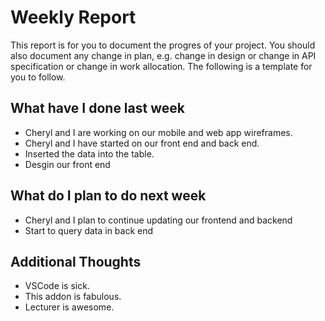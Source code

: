 # Weekly Report

This report is for you to document the progres of your project. You should also document any change in plan, e.g. change in design or change in API specification or change in work allocation. The following is a template for you to follow.

## What have I done last week

-   Cheryl and I are working on our mobile and web app wireframes.
-   Cheryl and I have started on our front end and back end.
-   Inserted the data into the table.
-   Desgin our front end

## What do I plan to do next week

-   Cheryl and I plan to continue updating our frontend and backend
-   Start to query data in back end 

## Additional Thoughts

-   VSCode is sick.
-   This addon is fabulous.
-   Lecturer is awesome.
